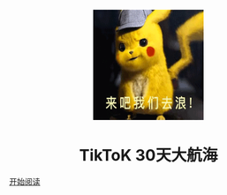 <p align="center">
<img src="./media/pictures/1.gif" width="200" height="200"/>
</p>


<h1 align="center">TikToK 30天大航海</h1>

[开始阅读](#java)


